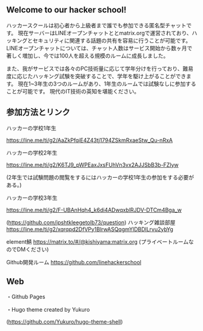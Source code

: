
## Welcome to our hacker school!

ハッカースクールは初心者から上級者まで誰でも参加できる匿名型チャットです。
現在サーバーはLINEオープンチャットととmatrix.orgで運営されており、ハッキングとセキュリティに関連する話題の共有を容易に行うことが可能です。
LINEオープンチャットについては、チャット人数はサービス開始から数ヶ月で著しく増加し、今では100人を超える規模のルームに成長しました。<br>

また、我がサービスでは各々のPC技術量に応じて学年分けを行っており、難易度に応じたハッキング試験を突破することで、学年を駆け上がることができます。
現在1~3年生の3つのルームがあり、1年生のルームでは試験なしに参加することが可能です。
現代のIT技術の英知を堪能ください。
## 参加方法とリンク

ハッカーの学校1年生

https://line.me/ti/g2/AaZkPfqiE4Z43tj1794ZSkmRxaeStw_Qu-nRxA 

ハッカーの学校2年生

https://line.me/ti/g2/K6TJ9_pWPEaxJxsFUhVn3vx2AJJSbB3b-FZlyw

(2年生では試験問題の閲覧をするにはハッカーの学校1年生の参加をする必要がある。)

ハッカーの学校3年生

https://line.me/ti/g2/F-UBAnHqh4_k6di4ADwqxblRJDV-DTCm4Bga_w

(https://github.com/ipshtkleegetolb73/question)
ハッキング雑談部屋
https://line.me/ti/g2/xqrqpd2DfVPy1BlrwASQqgmYlDBDlLrvu2ybYg

element鯖
https://matrix.to/#/@kishiyama:matrix.org
(プライベートルームなのでDMください)

Github開発ルーム
https://github.com/linehackerschool

## Web
・Github Pages

・Hugo theme created by Yukuro

(https://github.com/Yukuro/hugo-theme-shell)
